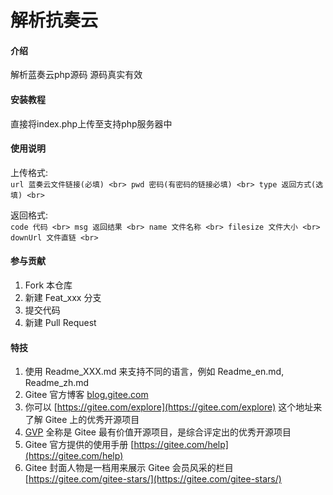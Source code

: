 # 解析抗奏云

#### 介绍
解析蓝奏云php源码
源码真实有效

#### 安装教程

直接将index.php上传至支持php服务器中

#### 使用说明

上传格式:
<br>
`
url 蓝奏云文件链接(必填)
<br>
pwd 密码(有密码的链接必填)
<br>
type 返回方式(选填)
<br>
`

返回格式:
<br>
`
code 代码
<br>
msg 返回结果
<br>
name 文件名称
<br>
filesize 文件大小
<br>
downUrl 文件直链
<br>
`

#### 参与贡献

1.  Fork 本仓库
2.  新建 Feat_xxx 分支
3.  提交代码
4.  新建 Pull Request


#### 特技

1.  使用 Readme\_XXX.md 来支持不同的语言，例如 Readme\_en.md, Readme\_zh.md
2.  Gitee 官方博客 [blog.gitee.com](https://blog.gitee.com)
3.  你可以 [https://gitee.com/explore](https://gitee.com/explore) 这个地址来了解 Gitee 上的优秀开源项目
4.  [GVP](https://gitee.com/gvp) 全称是 Gitee 最有价值开源项目，是综合评定出的优秀开源项目
5.  Gitee 官方提供的使用手册 [https://gitee.com/help](https://gitee.com/help)
6.  Gitee 封面人物是一档用来展示 Gitee 会员风采的栏目 [https://gitee.com/gitee-stars/](https://gitee.com/gitee-stars/)
